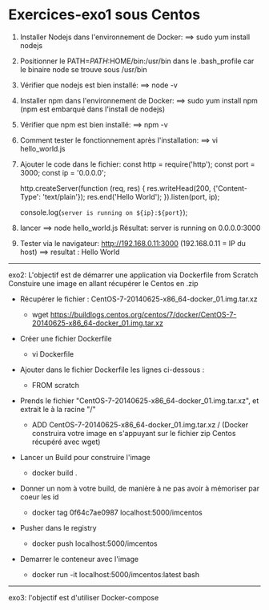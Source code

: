 # Exercices-exo1 sous Centos

1) Installer Nodejs dans l'environnement de Docker:
  ==> sudo yum install nodejs
2) Positionner le PATH=$PATH:$HOME/bin:/usr/bin dans le .bash_profile car le binaire node se trouve sous /usr/bin
3) Vérifier que nodejs est bien installé:
  ==> node -v
4) Installer npm dans l'environnement de Docker:
  ==> sudo yum install npm (npm est embarqué dans l'install de nodejs)
5) Vérifier que npm est bien installé:
  ==> npm -v
6) Comment tester le fonctionnement après l'installation:
  ==> vi hello_world.js
7) Ajouter le code dans le fichier:
   const http = require('http');
   const port = 3000;
   const ip = '0.0.0.0';

   http.createServer(function (req, res) {
     res.writeHead(200, {'Content-Type': 'text/plain'});
     res.end('Hello World');
   }).listen(port, ip);

   console.log(`server is running on ${ip}:${port}`);
  
 8) lancer ==> node hello_world.js
    Résultat: 
    server is running on 0.0.0.0:3000
 9) Tester via le navigateur: http://192.168.0.11:3000 (192.168.0.11 = IP du host)
    ==> resultat : Hello World
    
    
 **************************************************************************************************************************

exo2: L'objectif est de démarrer une application via Dockerfile from Scratch
      Constuire une image en allant récupérer le Centos en .zip

- Récupérer le fichier : CentOS-7-20140625-x86_64-docker_01.img.tar.xz
   - wget https://buildlogs.centos.org/centos/7/docker/CentOS-7-20140625-x86_64-docker_01.img.tar.xz

- Créer une fichier Dockerfile 
   - vi Dockerfile
- Ajouter dans le fichier Dockerfile les lignes ci-dessous :
   - FROM scratch
   
- Prends le fichier "CentOS-7-20140625-x86_64-docker_01.img.tar.xz", et extrait le à la racine "/"
   - ADD CentOS-7-20140625-x86_64-docker_01.img.tar.xz /
   (Docker construira votre image en s'appuyant sur le fichier zip Centos récupéré avec wget)
   
- Lancer un Build pour construire l'image
   - docker build .
   
- Donner un nom à votre build, de manière à ne pas avoir à mémoriser par coeur les id   
   - docker tag 0f64c7ae0987 localhost:5000/imcentos
   
- Pusher dans le registry
   - docker push localhost:5000/imcentos
   
- Demarrer le conteneur avec l'image
   -  docker run -it localhost:5000/imcentos:latest bash
     
 **************************************************************************************************************************
 
 exo3: l'objectif est d'utiliser Docker-compose
 
 
 
